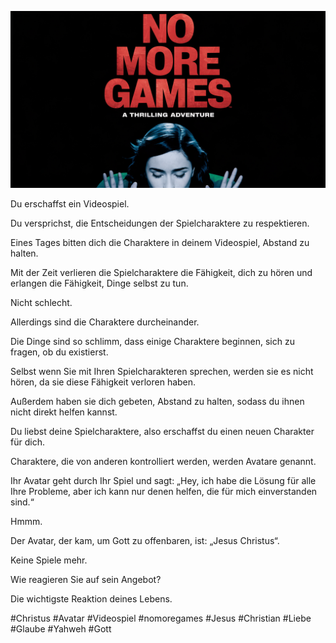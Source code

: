 ![Video cover image](../cover.jpeg "cover-photo")

Du erschaffst ein Videospiel.

Du versprichst, die Entscheidungen der Spielcharaktere zu respektieren.

Eines Tages bitten dich die Charaktere in deinem Videospiel, Abstand zu halten.

Mit der Zeit verlieren die Spielcharaktere die Fähigkeit, dich zu hören und erlangen die Fähigkeit, Dinge selbst zu tun.

Nicht schlecht.

Allerdings sind die Charaktere durcheinander.

Die Dinge sind so schlimm, dass einige Charaktere beginnen, sich zu fragen, ob du existierst.

Selbst wenn Sie mit Ihren Spielcharakteren sprechen, werden sie es nicht hören, da sie diese Fähigkeit verloren haben.

Außerdem haben sie dich gebeten, Abstand zu halten, sodass du ihnen nicht direkt helfen kannst.

Du liebst deine Spielcharaktere, also erschaffst du einen neuen Charakter für dich.

Charaktere, die von anderen kontrolliert werden, werden Avatare genannt.

Ihr Avatar geht durch Ihr Spiel und sagt: „Hey, ich habe die Lösung für alle Ihre Probleme, aber ich kann nur denen helfen, die für mich einverstanden sind.“

Hmmm.

Der Avatar, der kam, um Gott zu offenbaren, ist: „Jesus Christus“.

Keine Spiele mehr.

Wie reagieren Sie auf sein Angebot?

Die wichtigste Reaktion deines Lebens.

#Christus #Avatar #Videospiel #nomoregames #Jesus #Christian #Liebe #Glaube #Yahweh #Gott